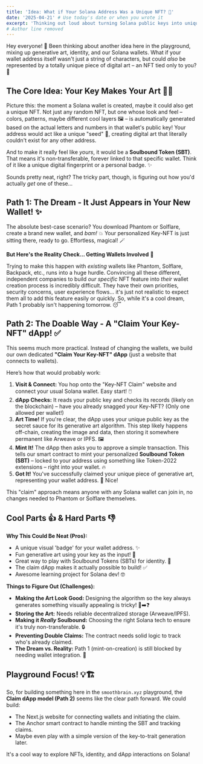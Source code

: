 ```yaml
---
title: 'Idea: What if Your Solana Address Was a Unique NFT? 👾'
date: '2025-04-21' # Use today's date or when you wrote it
excerpt: 'Thinking out loud about turning Solana public keys into unique, soulbound generative art NFTs – and how you might actually get one.'
# Author line removed
---
```


Hey everyone! 👋 Been thinking about another idea here in the playground, mixing up generative art, identity, and our Solana wallets. What if your wallet address itself wasn't just a string of characters, but could *also* be represented by a totally unique piece of digital art – an NFT tied only to you? 🤔

## The Core Idea: Your Key Makes Your Art 🔑🎨

Picture this: the moment a Solana wallet is created, maybe it could also get a unique NFT. Not just any random NFT, but one whose look and feel – colors, patterns, maybe different cool layers 🖼️ – is automatically generated based on the actual letters and numbers in that wallet's public key! Your address would act like a unique "seed" 🧬, creating digital art that literally couldn't exist for any other address.

And to make it really feel like *yours*, it would be a **Soulbound Token (SBT)**. That means it's non-transferable, forever linked to that specific wallet. Think of it like a unique digital fingerprint or a personal badge. ✨

Sounds pretty neat, right? The tricky part, though, is figuring out how you'd actually *get* one of these...

## Path 1: The Dream - It Just Appears in Your New Wallet! ✨

The absolute best-case scenario? You download Phantom or Solflare, create a brand new wallet, and *bam!* 💥 Your personalized Key-NFT is just sitting there, ready to go. Effortless, magical! 🪄

**But Here's the Reality Check... Getting Wallets Involved** 🚧

Trying to make this happen with *existing* wallets like Phantom, Solflare, Backpack, etc., runs into a huge hurdle. Convincing all these different, independent companies to build *our specific* NFT feature into *their* wallet creation process is incredibly difficult. They have their own priorities, security concerns, user experience flows... it's just not realistic to expect them all to add this feature easily or quickly. So, while it's a cool dream, Path 1 probably isn't happening tomorrow. 😴

## Path 2: The Doable Way - A "Claim Your Key-NFT" dApp! ✅

This seems much more practical. Instead of changing the wallets, we build our own dedicated **"Claim Your Key-NFT" dApp** (just a website that connects to wallets).

Here’s how that would probably work:
1.  **Visit & Connect:** You hop onto the "Key-NFT Claim" website and connect your usual Solana wallet. Easy start! 🖱️
2.  **dApp Checks:** It reads your public key and checks its records (likely on the blockchain) – have you already snagged your Key-NFT? (Only one allowed per wallet!)
3.  **Art Time!** If you're clear, the dApp uses your unique public key as the secret sauce for its generative art algorithm. This step likely happens off-chain, creating the image and data, then storing it somewhere permanent like Arweave or IPFS. 🖼️
4.  **Mint It!** The dApp then asks you to approve a simple transaction. This tells our smart contract to mint your personalized **Soulbound Token (SBT)** – locked to your address using something like Token-2022 extensions – right into your wallet. 🔥
5.  **Got It!** You've successfully claimed your unique piece of generative art, representing your wallet address. 🎉 Nice!

This "claim" approach means anyone with any Solana wallet can join in, no changes needed to Phantom or Solflare themselves.

## Cool Parts 👍 & Hard Parts 👎

**Why This Could Be Neat (Pros):**
* A unique visual 'badge' for your wallet address. ✨
* Fun generative art using your key as the input! 🎨
* Great way to play with Soulbound Tokens (SBTs) for identity. 👤
* The claim dApp makes it actually possible to build! ✅
* Awesome learning project for Solana dev! 🤓

**Things to Figure Out (Challenges):**
* **Making the Art Look Good:** Designing the algorithm so the key always generates something visually appealing is tricky! 🎨➡️❓
* **Storing the Art:** Needs reliable decentralized storage (Arweave/IPFS).
* **Making it *Really* Soulbound:** Choosing the right Solana tech to ensure it's truly non-transferable. 🔒
* **Preventing Double Claims:** The contract needs solid logic to track who's already claimed.
* **The Dream vs. Reality:** Path 1 (mint-on-creation) is still blocked by needing wallet integration. 😬

## Playground Focus! 💡🏗️

So, for building something here in the `smoothbrain.xyz` playground, the **Claim dApp model (Path 2)** seems like the clear path forward. We could build:
* The Next.js website for connecting wallets and initiating the claim.
* The Anchor smart contract to handle minting the SBT and tracking claims.
* Maybe even play with a simple version of the key-to-trait generation later.

It's a cool way to explore NFTs, identity, and dApp interactions on Solana!